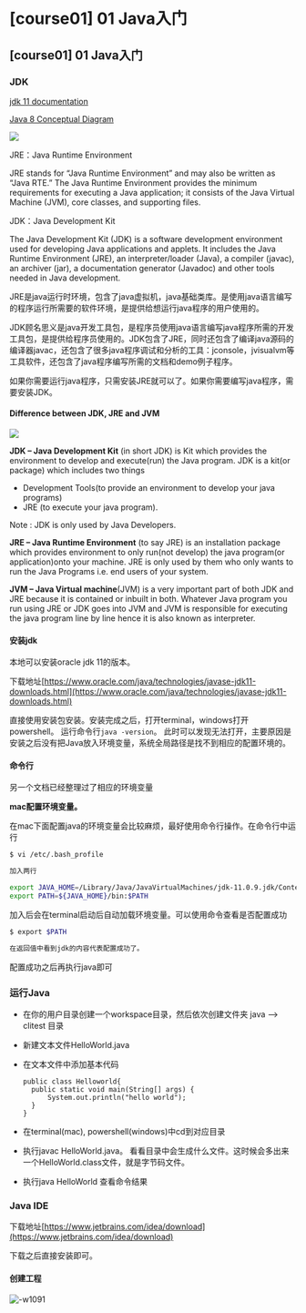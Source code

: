 # \[course01\] 01 Java入门

## \[course01\] 01 Java入门

### JDK

[jdk 11 documentation](https://docs.oracle.com/en/java/javase/11/)

[Java 8 Conceptual Diagram](https://docs.oracle.com/javase/8/docs/)

![](https://ossp.pengjunjie.com/mweb/16279812356650.jpg)

JRE：Java Runtime Environment

JRE stands for “Java Runtime Environment” and may also be written as “Java RTE.” The Java Runtime Environment provides the minimum requirements for executing a Java application; it consists of the Java Virtual Machine \(JVM\), core classes, and supporting files.

JDK：Java Development Kit

The Java Development Kit \(JDK\) is a software development environment used for developing Java applications and applets. It includes the Java Runtime Environment \(JRE\), an interpreter/loader \(Java\), a compiler \(javac\), an archiver \(jar\), a documentation generator \(Javadoc\) and other tools needed in Java development.

JRE是java运行时环境，包含了java虚拟机，java基础类库。是使用java语言编写的程序运行所需要的软件环境，是提供给想运行java程序的用户使用的。

JDK顾名思义是java开发工具包，是程序员使用java语言编写java程序所需的开发工具包，是提供给程序员使用的。JDK包含了JRE，同时还包含了编译java源码的编译器javac，还包含了很多java程序调试和分析的工具：jconsole，jvisualvm等工具软件，还包含了java程序编写所需的文档和demo例子程序。

如果你需要运行java程序，只需安装JRE就可以了。如果你需要编写java程序，需要安装JDK。

#### Difference between JDK, JRE and JVM

![](https://ossp.pengjunjie.com/mweb/16279819859166.jpg)

**JDK – Java Development Kit** \(in short JDK\) is Kit which provides the environment to develop and execute\(run\) the Java program. JDK is a kit\(or package\) which includes two things

* Development Tools\(to provide an environment to develop your java programs\)
* JRE \(to execute your java program\).

Note : JDK is only used by Java Developers.

**JRE – Java Runtime Environment** \(to say JRE\) is an installation package which provides environment to only run\(not develop\) the java program\(or application\)onto your machine. JRE is only used by them who only wants to run the Java Programs i.e. end users of your system.

**JVM – Java Virtual machine**\(JVM\) is a very important part of both JDK and JRE because it is contained or inbuilt in both. Whatever Java program you run using JRE or JDK goes into JVM and JVM is responsible for executing the java program line by line hence it is also known as interpreter.

#### 安装jdk

本地可以安装oracle jdk 11的版本。

下载地址[https://www.oracle.com/java/technologies/javase-jdk11-downloads.html](https://www.oracle.com/java/technologies/javase-jdk11-downloads.html)

直接使用安装包安装。安装完成之后，打开terminal，windows打开powershell。 运行命令行`java -version`。 此时可以发现无法打开，主要原因是安装之后没有把Java放入环境变量，系统全局路径是找不到相应的配置环境的。

#### 命令行

另一个文档已经整理过了相应的环境变量

**mac配置环境变量。**

在mac下面配置java的环境变量会比较麻烦，最好使用命令行操作。在命令行中运行

```bash
$ vi /etc/.bash_profile

加入两行

export JAVA_HOME=/Library/Java/JavaVirtualMachines/jdk-11.0.9.jdk/Contents/Home/
export PATH=${JAVA_HOME}/bin:$PATH
```

加入后会在terminal启动后自动加载环境变量。可以使用命令查看是否配置成功

```bash
$ export $PATH

在返回值中看到jdk的内容代表配置成功了。
```

配置成功之后再执行java即可

### 运行Java

* 在你的用户目录创建一个workspace目录，然后依次创建文件夹 java --&gt; clitest 目录
* 新建文本文件HelloWorld.java
* 在文本文件中添加基本代码

  ```text
  public class Helloworld{
    public static void main(String[] args) {
        System.out.println("hello world");
    }
  }
  ```

* 在terminal\(mac\), powershell\(windows\)中cd到对应目录
* 执行javac HelloWorld.java。 看看目录中会生成什么文件。这时候会多出来一个HelloWorld.class文件，就是字节码文件。
* 执行java HelloWorld 查看命令结果

### Java IDE

下载地址[https://www.jetbrains.com/idea/download](https://www.jetbrains.com/idea/download)

下载之后直接安装即可。

#### 创建工程

![-w1091](https://ossp.pengjunjie.com/mweb/16280062029243.jpg)

